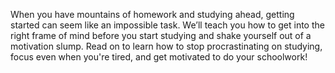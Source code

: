 When you have mountains of homework and studying ahead, getting started can seem like an impossible task. We’ll teach you how to get into the right frame of mind before you start studying and shake yourself out of a motivation slump. Read on to learn how to stop procrastinating on studying, focus even when you're tired, and get motivated to do your schoolwork!
